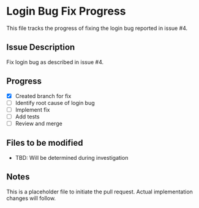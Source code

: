 # Login Bug Fix Progress

This file tracks the progress of fixing the login bug reported in issue #4.

## Issue Description
Fix login bug as described in issue #4.

## Progress
- [x] Created branch for fix
- [ ] Identify root cause of login bug
- [ ] Implement fix
- [ ] Add tests
- [ ] Review and merge

## Files to be modified
- TBD: Will be determined during investigation

## Notes
This is a placeholder file to initiate the pull request. 
Actual implementation changes will follow.